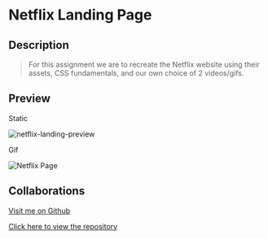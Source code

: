 # Netflix Landing Page

## Description

> For this assignment we are to recreate the Netflix website using their assets, CSS fundamentals, and our own choice of 2 videos/gifs.

## Preview

Static

![netflix-landing-preview](https://user-images.githubusercontent.com/93315369/191640964-e2ea9d80-565a-4bc7-a500-29414b4942bb.png)

Gif

![Netflix Page](https://user-images.githubusercontent.com/93315369/191641162-ae62994d-7712-4bbb-b236-a3c40225b1b3.gif)

## Collaborations

[Visit me on Github](https://github.com/grdnd)

[Click here to view the repository](https://github.com/grdnd/netflixPage)
